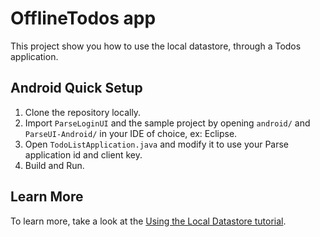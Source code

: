 # OfflineTodos app #

This project show you how to use the local datastore, through a Todos application.

## Android Quick Setup ##

1. Clone the repository locally.
2. Import `ParseLoginUI` and the sample project by opening `android/` and `ParseUI-Android/` in your IDE of choice, ex: Eclipse.
3. Open `TodoListApplication.java` and modify it to use your Parse application id and client key.
4. Build and Run.

## Learn More ##

To learn more, take a look at the [Using the Local Datastore tutorial](https://www.parse.com/tutorials/using-the-local-datastore).
